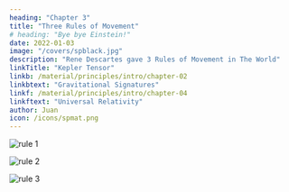 ```yaml
---
heading: "Chapter 3"
title: "Three Rules of Movement"
# heading: "Bye bye Einstein!"
date: 2022-01-03
image: "/covers/spblack.jpg"
description: "Rene Descartes gave 3 Rules of Movement in The World"
linkTitle: "Kepler Tensor"
linkb: /material/principles/intro/chapter-02
linkbtext: "Gravitational Signatures"
linkf: /material/principles/intro/chapter-04
linkftext: "Universal Relativity"
author: Juan
icon: /icons/spmat.png
---
```




![rule 1](/covers/rule1.jpg)

![rule 2](/covers/rule2.jpg)

![rule 3](/covers/rule3.jpg)